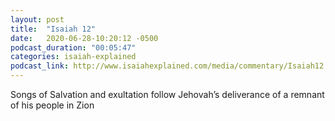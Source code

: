 ```yaml
---
layout: post
title:  "Isaiah 12"
date:   2020-06-28-10:20:12 -0500
podcast_duration: "00:05:47"
categories: isaiah-explained
podcast_link: http://www.isaiahexplained.com/media/commentary/Isaiah12.mp3
---
```

Songs of Salvation and exultation follow Jehovah’s deliverance of a remnant of his people in Zion
